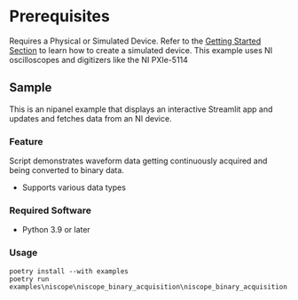 Prerequisites
===============
Requires a Physical or Simulated Device. Refer to the [Getting Started Section](https://github.com/ni/nidaqmx-python/blob/master/README.rst) to learn how to create a simulated device. This example uses NI oscilloscopes and digitizers like the NI PXIe-5114

## Sample

This is an nipanel example that displays an interactive Streamlit app and updates and fetches data from an NI device.

### Feature

Script demonstrates waveform data getting continuously acquired and being converted to binary data.
- Supports various data types

### Required Software

- Python 3.9 or later

### Usage

```pwsh
poetry install --with examples
poetry run examples\niscope\niscope_binary_acquisition\niscope_binary_acquisition.py
```
